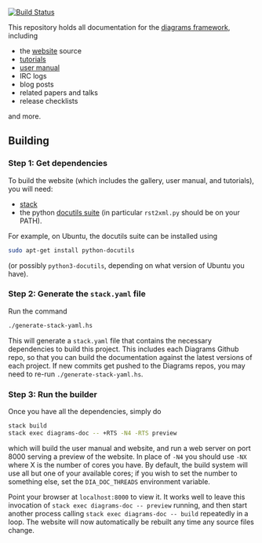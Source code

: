 [![Build Status](https://secure.travis-ci.org/diagrams/diagrams-doc.png)](http://travis-ci.org/diagrams/diagrams-doc)

This repository holds all documentation for the
[diagrams framework](http://projects.haskell.org/diagrams), including

* the [website](http://projects.haskell.org/diagrams) source
* [tutorials](http://projects.haskell.org/diagrams/documentation.html)
* [user manual](http://projects.haskell.org/diagrams/doc/manual.html)
* IRC logs
* blog posts
* related papers and talks
* release checklists

and more.

## Building

### Step 1: Get dependencies

To build the website (which includes the gallery, user manual, and
tutorials), you will need:

* [stack](http://github.com/commercialhaskell/stack)
* the python [docutils suite](http://docutils.sourceforge.net/) (in
  particular `rst2xml.py` should be on your PATH).

For example, on Ubuntu, the docutils suite can be installed using
```bash
sudo apt-get install python-docutils
```
(or possibly `python3-docutils`, depending on what version of Ubuntu
you have).

### Step 2: Generate the `stack.yaml` file

Run the command

```bash
./generate-stack-yaml.hs
```

This will generate a `stack.yaml` file that contains the necessary
dependencies to build this project. This includes each Diagrams Github repo,
so that you can build the documentation against the latest versions of each
project. If new commits get pushed to the Diagrams repos, you may need to
re-run `./generate-stack-yaml.hs`.

### Step 3: Run the builder

Once you have all the dependencies, simply do

```bash
stack build
stack exec diagrams-doc -- +RTS -N4 -RTS preview
```

which will build the user manual and website, and run a web server on
port 8000 serving a preview of the website. In place of `-N4` you
should use `-NX` where X is the number of cores you have. By default,
the build system will use all but one of your available cores; if you
wish to set the number to something else, set the `DIA_DOC_THREADS`
environment variable.

Point your browser at `localhost:8000` to view it.  It works well to
leave this invocation of `stack exec diagrams-doc -- preview` running, and then start
another process calling `stack exec diagrams-doc -- build` repeatedly in a
loop.  The website will now automatically be rebuilt any time any
source files change.
